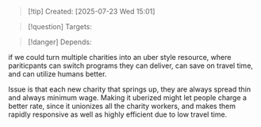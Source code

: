 
>[!tip] Created: [2025-07-23 Wed 15:01]

>[!question] Targets: 

>[!danger] Depends: 

if we could turn multiple charities into an uber style resource, where pariticpants can switch programs they can deliver, can save on travel time, and can utilize humans better.

Issue is that each new charity that springs up, they are always spread thin and always minimum wage.  Making it uberized might let people charge a better rate, since it unionizes all the charity workers, and makes them rapidly responsive as well as highly efficient due to low travel time.
